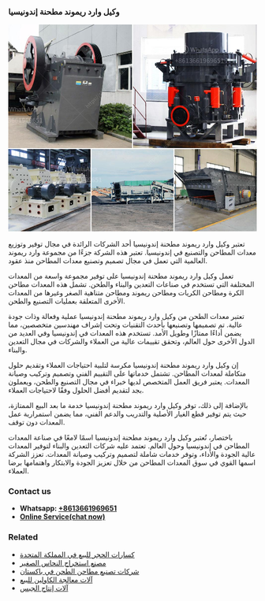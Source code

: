 <h3>وكيل وارد ريموند مطحنة إندونيسيا</h3><img src='1701854427.jpg' alt=''><p>تعتبر وكيل وارد ريموند مطحنة إندونيسيا أحد الشركات الرائدة في مجال توفير وتوزيع معدات المطاحن والتصنيع في إندونيسيا. تعتبر هذه الشركة جزءًا من مجموعة وارد ريموند العالمية التي تعمل في مجال تصميم وتصنيع معدات المطاحن منذ عقود.</p><p>تعمل وكيل وارد ريموند مطحنة إندونيسيا على توفير مجموعة واسعة من المعدات المختلفة التي تستخدم في صناعات التعدين والبناء والطحن. تشمل هذه المعدات مطاحن الكرة ومطاحن الكريات ومطاحن ريموند ومطاحن متناهية الصغر وغيرها من المعدات الأخرى المتعلقة بعمليات التصنيع والطحن.</p><p>تعتبر معدات الطحن من وكيل وارد ريموند مطحنة إندونيسيا عملية وفعالة وذات جودة عالية. تم تصميمها وتصنيعها بأحدث التقنيات وتحت إشراف مهندسين متخصصين، مما يضمن أداءًا ممتازًا وطويل الأمد. تستخدم هذه المعدات في إندونيسيا وفي العديد من الدول الأخرى حول العالم، وتحقق تقييمات عالية من العملاء والشركات في مجال التعدين والبناء.</p><p>إن وكيل وارد ريموند مطحنة إندونيسيا مكرسة لتلبية احتياجات العملاء وتقديم حلول متكاملة لمعدات المطاحن. تشتمل خدماتها على التقييم الفني وتصميم وتركيب وصيانة المعدات. يعتبر فريق العمل المتخصص لديها خبراء في مجال التصنيع والطحن، ويعملون بجد لتقديم أفضل الحلول وفقًا لاحتياجات العملاء.</p><p>بالإضافة إلى ذلك، توفر وكيل وارد ريموند مطحنة إندونيسيا خدمة ما بعد البيع الممتازة، حيث يتم توفير قطع الغيار الأصلية والتدريب والدعم الفني، مما يضمن استمرارية عمل المعدات دون توقف.</p><p>باختصار، تُعتبر وكيل وارد ريموند مطحنة إندونيسيا اسمًا لامعًا في صناعة المعدات المطاحن في إندونيسيا وحول العالم. تعتمد عليه شركات التعدين والبناء لتوفير المعدات عالية الجودة والأداء، وتوفر خدمات شاملة لتصميم وتركيب وصيانة المعدات. تعزز الشركة اسمها القوي في سوق المعدات المطاحن من خلال تعزيز الجودة والابتكار واهتمامها برضا العملاء.</p><h3>Contact us</h3><ul><li><strong>Whatsapp:&nbsp;<a href="https://wa.me/8613661969651">+8613661969651</a></strong></li><li><a href="https://swt.shibang-china.com/?git&amp;zhl&amp;وكيل وارد ريموند مطحنة إندونيسيا"><strong>Online Service(chat now)</strong></a></li></ul><h3>Related</h3><ul><li><a href='كسارات الحجر للبيع في المملكة المتحدة.md'>كسارات الحجر للبيع في المملكة المتحدة</a></li><li><a href='مصنع استخراج النحاس الصغير.md'>مصنع استخراج النحاس الصغير</a></li><li><a href='شركات تصنيع مطاحن الطحن في باكستان.md'>شركات تصنيع مطاحن الطحن في باكستان</a></li><li><a href='آلات معالجة الكاولين للبيع.md'>آلات معالجة الكاولين للبيع</a></li><li><a href='آلات إنتاج الجبس.md'>آلات إنتاج الجبس</a></li></ul>